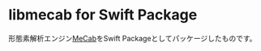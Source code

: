 # libmecab for Swift Package

形態素解析エンジン[MeCab](https://taku910.github.io/mecab/)をSwift Packageとしてパッケージしたものです。
